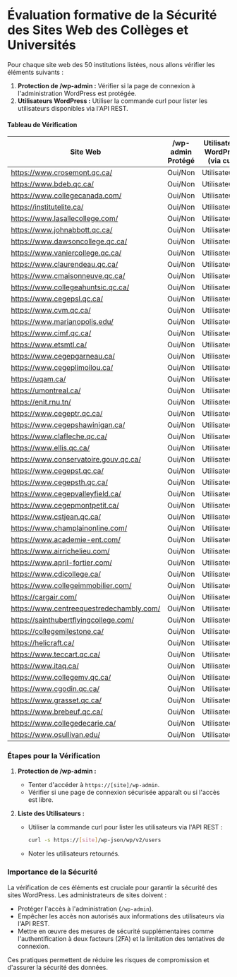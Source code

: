 # Évaluation formative de la Sécurité des Sites Web des Collèges et Universités

Pour chaque site web des 50 institutions listées, nous allons vérifier les éléments suivants :

1. **Protection de /wp-admin :** Vérifier si la page de connexion à l'administration WordPress est protégée.
2. **Utilisateurs WordPress :** Utiliser la commande curl pour lister les utilisateurs disponibles via l'API REST.

#### Tableau de Vérification

| Site Web                                      | /wp-admin Protégé | Utilisateurs WordPress (via curl)          |
|-----------------------------------------------|-------------------|--------------------------------------------|
| https://www.crosemont.qc.ca/                  | Oui/Non           | Utilisateur(s)                             |
| https://www.bdeb.qc.ca/                       | Oui/Non           | Utilisateur(s)                             |
| https://www.collegecanada.com/                | Oui/Non           | Utilisateur(s)                             |
| https://institutelite.ca/                     | Oui/Non           | Utilisateur(s)                             |
| https://www.lasallecollege.com/               | Oui/Non           | Utilisateur(s)                             |
| https://www.johnabbott.qc.ca/                 | Oui/Non           | Utilisateur(s)                             |
| https://www.dawsoncollege.qc.ca/              | Oui/Non           | Utilisateur(s)                             |
| https://www.vaniercollege.qc.ca/              | Oui/Non           | Utilisateur(s)                             |
| https://www.claurendeau.qc.ca/                | Oui/Non           | Utilisateur(s)                             |
| https://www.cmaisonneuve.qc.ca/               | Oui/Non           | Utilisateur(s)                             |
| https://www.collegeahuntsic.qc.ca/            | Oui/Non           | Utilisateur(s)                             |
| https://www.cegepsl.qc.ca/                    | Oui/Non           | Utilisateur(s)                             |
| https://www.cvm.qc.ca/                        | Oui/Non           | Utilisateur(s)                             |
| https://www.marianopolis.edu/                 | Oui/Non           | Utilisateur(s)                             |
| https://www.cimf.qc.ca/                       | Oui/Non           | Utilisateur(s)                             |
| https://www.etsmtl.ca/                        | Oui/Non           | Utilisateur(s)                             |
| https://www.cegepgarneau.ca/                  | Oui/Non           | Utilisateur(s)                             |
| https://www.cegeplimoilou.ca/                 | Oui/Non           | Utilisateur(s)                             |
| https://uqam.ca/                              | Oui/Non           | Utilisateur(s)                             |
| https://umontreal.ca/                         | Oui/Non           | Utilisateur(s)                             |
| https://enit.rnu.tn/                          | Oui/Non           | Utilisateur(s)                             |
| https://www.cegeptr.qc.ca/                    | Oui/Non           | Utilisateur(s)                             |
| https://www.cegepshawinigan.ca/               | Oui/Non           | Utilisateur(s)                             |
| https://www.clafleche.qc.ca/                  | Oui/Non           | Utilisateur(s)                             |
| https://www.ellis.qc.ca/                      | Oui/Non           | Utilisateur(s)                             |
| https://www.conservatoire.gouv.qc.ca/         | Oui/Non           | Utilisateur(s)                             |
| https://www.cegepst.qc.ca/                    | Oui/Non           | Utilisateur(s)                             |
| https://www.cegepsth.qc.ca/                   | Oui/Non           | Utilisateur(s)                             |
| https://www.cegepvalleyfield.ca/              | Oui/Non           | Utilisateur(s)                             |
| https://www.cegepmontpetit.ca/                | Oui/Non           | Utilisateur(s)                             |
| https://www.cstjean.qc.ca/                    | Oui/Non           | Utilisateur(s)                             |
| https://www.champlainonline.com/              | Oui/Non           | Utilisateur(s)                             |
| https://www.academie-ent.com/                 | Oui/Non           | Utilisateur(s)                             |
| https://www.airrichelieu.com/                 | Oui/Non           | Utilisateur(s)                             |
| https://www.april-fortier.com/                | Oui/Non           | Utilisateur(s)                             |
| https://www.cdicollege.ca/                    | Oui/Non           | Utilisateur(s)                             |
| https://www.collegeimmobilier.com/            | Oui/Non           | Utilisateur(s)                             |
| https://cargair.com/                          | Oui/Non           | Utilisateur(s)                             |
| https://www.centreequestredechambly.com/      | Oui/Non           | Utilisateur(s)                             |
| https://sainthubertflyingcollege.com/         | Oui/Non           | Utilisateur(s)                             |
| https://collegemilestone.ca/                  | Oui/Non           | Utilisateur(s)                             |
| https://helicraft.ca/                         | Oui/Non           | Utilisateur(s)                             |
| https://www.teccart.qc.ca/                    | Oui/Non           | Utilisateur(s)                             |
| https://www.itaq.ca/                          | Oui/Non           | Utilisateur(s)                             |
| https://www.collegemv.qc.ca/                  | Oui/Non           | Utilisateur(s)                             |
| https://www.cgodin.qc.ca/                     | Oui/Non           | Utilisateur(s)                             |
| https://www.grasset.qc.ca/                    | Oui/Non           | Utilisateur(s)                             |
| https://www.brebeuf.qc.ca/                    | Oui/Non           | Utilisateur(s)                             |
| https://www.collegedecarie.ca/                | Oui/Non           | Utilisateur(s)                             |
| https://www.osullivan.edu/                    | Oui/Non           | Utilisateur(s)                             |

### Étapes pour la Vérification

1. **Protection de /wp-admin :**
   - Tenter d'accéder à `https://[site]/wp-admin`.
   - Vérifier si une page de connexion sécurisée apparaît ou si l'accès est libre.

2. **Liste des Utilisateurs :**
   - Utiliser la commande curl pour lister les utilisateurs via l'API REST :
     ```bash
     curl -s https://[site]/wp-json/wp/v2/users
     ```
   - Noter les utilisateurs retournés.

### Importance de la Sécurité

La vérification de ces éléments est cruciale pour garantir la sécurité des sites WordPress. Les administrateurs de sites doivent :

- Protéger l'accès à l'administration (`/wp-admin`).
- Empêcher les accès non autorisés aux informations des utilisateurs via l'API REST.
- Mettre en œuvre des mesures de sécurité supplémentaires comme l'authentification à deux facteurs (2FA) et la limitation des tentatives de connexion.

Ces pratiques permettent de réduire les risques de compromission et d'assurer la sécurité des données.

